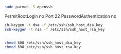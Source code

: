 ```bash
sudo pacman -S openssh
```

PermitRootLogin no
Port 22
PasswordAuthentication no

```bash
sh-keygen -t dsa -f /etc/ssh/ssh_host_dsa_key
ssh-keygen -t rsa -f /etc/ssh/ssh_host_rsa_key

    
chmod 600 /etc/ssh/ssh_host_dsa_key
chmod 600 /etc/ssh/ssh_host_rsa_key
```